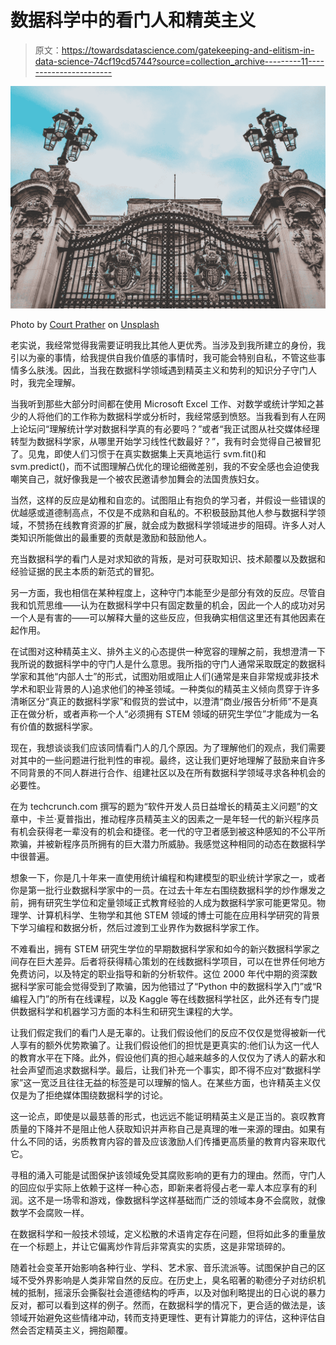 # 数据科学中的看门人和精英主义

> 原文：<https://towardsdatascience.com/gatekeeping-and-elitism-in-data-science-74cf19cd5744?source=collection_archive---------11----------------------->

![](img/36eb53dfc18722eff371d024e05269be.png)

Photo by [Court Prather](https://unsplash.com/@courtmarie?utm_source=medium&utm_medium=referral) on [Unsplash](https://unsplash.com?utm_source=medium&utm_medium=referral)

老实说，我经常觉得我需要证明我比其他人更优秀。当涉及到我所建立的身份，我引以为豪的事情，给我提供自我价值感的事情时，我可能会特别自私，不管这些事情多么肤浅。因此，当我在数据科学领域遇到精英主义和势利的知识分子守门人时，我完全理解。

当我听到那些大部分时间都在使用 Microsoft Excel 工作、对数学或统计学知之甚少的人将他们的工作称为数据科学或分析时，我经常感到愤怒。当我看到有人在网上论坛问“理解统计学对数据科学真的有必要吗？”或者“我正试图从社交媒体经理转型为数据科学家，从哪里开始学习线性代数最好？”，我有时会觉得自己被冒犯了。见鬼，即使人们习惯于在真实数据集上天真地运行 svm.fit()和 svm.predict()，而不试图理解凸优化的理论细微差别，我的不安全感也会迫使我嘲笑自己，就好像我是一个被农民邀请参加舞会的法国贵族妇女。

当然，这样的反应是幼稚和自恋的。试图阻止有抱负的学习者，并假设一些错误的优越感或道德制高点，不仅是不成熟和自私的。不积极鼓励其他人参与数据科学领域，不赞扬在线教育资源的扩展，就会成为数据科学领域进步的阻碍。许多人对人类知识所能做出的最重要的贡献是激励和鼓励他人。

充当数据科学的看门人是对求知欲的背叛，是对可获取知识、技术颠覆以及数据和经验证据的民主本质的新范式的冒犯。

另一方面，我也相信在某种程度上，这种守门本能至少是部分有效的反应。尽管自我和饥荒思维——认为在数据科学中只有固定数量的机会，因此一个人的成功对另一个人是有害的——可以解释大量的这些反应，但我确实相信这里还有其他因素在起作用。

在试图对这种精英主义、排外主义的心态提供一种宽容的理解之前，我想澄清一下我所说的数据科学中的守门人是什么意思。我所指的守门人通常采取既定的数据科学家和其他“内部人士”的形式，试图劝阻或阻止人们(通常是来自非常规或非技术学术和职业背景的人)追求他们的神圣领域。一种类似的精英主义倾向贯穿于许多清晰区分“真正的数据科学家”和假货的尝试中，以澄清“商业/报告分析师”不是真正在做分析，或者声称一个人“必须拥有 STEM 领域的研究生学位”才能成为一名有价值的数据科学家。

现在，我想谈谈我们应该同情看门人的几个原因。为了理解他们的观点，我们需要对其中的一些问题进行批判性的审视。最终，这让我们更好地理解了鼓励来自许多不同背景的不同人群进行合作、组建社区以及在所有数据科学领域寻求各种机会的必要性。

在为 techcrunch.com 撰写的题为“软件开发人员日益增长的精英主义问题”的文章中，卡兰·夏普指出，推动程序员精英主义的因素之一是年轻一代的新兴程序员有机会获得老一辈没有的机会和捷径。老一代的守卫者感到被这种感知的不公平所欺骗，并被新程序员所拥有的巨大潜力所威胁。我感觉这种相同的动态在数据科学中很普遍。

想象一下，你是几十年来一直使用统计编程和构建模型的职业统计学家之一，或者你是第一批行业数据科学家中的一员。在过去十年左右围绕数据科学的炒作爆发之前，拥有研究生学位和定量领域正式教育经验的人成为数据科学家可能更常见。物理学、计算机科学、生物学和其他 STEM 领域的博士可能在应用科学研究的背景下学习编程和数据分析，然后过渡到工业界作为数据科学家工作。

不难看出，拥有 STEM 研究生学位的早期数据科学家和如今的新兴数据科学家之间存在巨大差异。后者将获得精心策划的在线数据科学项目，可以在世界任何地方免费访问，以及特定的职业指导和新的分析软件。这位 2000 年代中期的资深数据科学家可能会觉得受到了欺骗，因为他错过了“Python 中的数据科学入门”或“R 编程入门”的所有在线课程，以及 Kaggle 等在线数据科学社区，此外还有专门提供数据科学和机器学习方面的本科生和研究生课程的大学。

让我们假定我们的看门人是无辜的。让我们假设他们的反应不仅仅是觉得被新一代人享有的额外优势欺骗了。让我们假设他们的担忧是更真实的:他们认为这一代人的教育水平在下降。此外，假设他们真的担心越来越多的人仅仅为了诱人的薪水和社会声望而追求数据科学。最后，让我们补充一个事实，即不得不应对“数据科学家”这一宽泛且往往无益的标签是可以理解的恼人。在某些方面，也许精英主义仅仅是为了拒绝媒体围绕数据科学的讨论。

这一论点，即使是以最慈善的形式，也远远不能证明精英主义是正当的。哀叹教育质量的下降并不是阻止他人获取知识并声称自己是真理的唯一来源的理由。如果有什么不同的话，劣质教育内容的普及应该激励人们传播更高质量的教育内容来取代它。

寻租的涌入可能是试图保护该领域免受其腐败影响的更有力的理由。然而，守门人的回应似乎实际上依赖于这样一种心态，即新来者将侵占老一辈人本应享有的利润。这不是一场零和游戏，像数据科学这样基础而广泛的领域本身不会腐败，就像数学不会腐败一样。

在数据科学和一般技术领域，定义松散的术语肯定存在问题，但将如此多的重量放在一个标题上，并让它偏离炒作背后非常真实的实质，这是非常琐碎的。

随着社会变革开始影响各种行业、学科、艺术家、音乐流派等。试图保护自己的区域不受外界影响是人类非常自然的反应。在历史上，臭名昭著的勒德分子对纺织机械的抵制，摇滚乐会撕裂社会道德结构的呼声，以及对伽利略提出的日心说的暴力反对，都可以看到这样的例子。然而，在数据科学的情况下，更合适的做法是，该领域开始避免这些情绪冲动，转而支持更理性、更有计算能力的评估，这种评估自然会否定精英主义，拥抱颠覆。